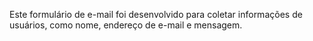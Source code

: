 Este formulário de e-mail foi desenvolvido para coletar informações de usuários, como nome, endereço de e-mail e mensagem.
